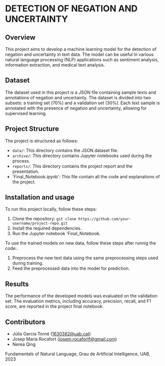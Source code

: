 # DETECTION OF NEGATION AND UNCERTAINTY

## Overview
This project aims to develop a machine learning model for the detection of negation and uncertainty in text data. The model can be useful in various natural language processing (NLP) applications such as sentiment analysis, information extraction, and medical text analysis.

## Dataset
The dataset used in this project is a JSON file containing sample texts and annotations of negation and uncertainty. The dataset is divided into two subsets: a training set (70%) and a validation set (30%). Each text sample is annotated with the presence of negation and uncertainty, allowing for supervised learning.

## Project Structure
The project is structured as follows:
- `data/`: This directory contains the JSON dataset file.
- `archive/`: This directory contains Jupyter notebooks used during the process.
- `reports/`: This directory contains the project report and the presentation.
- 'Final_Notebook.ipynb': This file contain all the code and explanations of the project.

## Installation and usage
To run this project locally, follow these steps:
1. Clone the repository: `git clone https://github.com/your-username/project-repo.git`
2. Install the required dependencies.
3. Run the Jupyter notebook  'Final_Notebook.

To use the trained models on new data, follow these steps after runnig the code:.
1. Preprocess the new text data using the same preprocessing steps used during training.
2. Feed the preprocessed data into the model for prediction.

## Results
The performance of the developed models was evaluated on the validation set. The evaluation metrics, including accuracy, precision, recall, and F1 score, are reported in the project final notebook.

## Contributors
- Júlia Garcia Torné (1630382@uab.cat)
- Josep Maria Rocafort (josem.rocafortf@gmail.com)
- Nerea Qing

Fundamentals of Natural Language,
Grau de Artificial Intelligence, 
UAB, 2023
